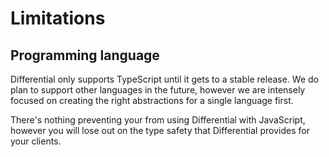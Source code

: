 # Limitations

## Programming language

Differential only supports TypeScript until it gets to a stable release. We do plan to support other languages in the future, however we are intensely focused on creating the right abstractions for a single language first.

There's nothing preventing your from using Differential with JavaScript, however you will lose out on the type safety that Differential provides for your clients.
